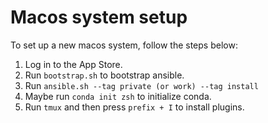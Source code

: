 # Macos system setup

To set up a new macos system, follow the steps below:

1. Log in to the App Store.
1. Run `bootstrap.sh` to bootstrap ansible. 
1. Run `ansible.sh --tag private (or work) --tag install`
1. Maybe run `conda init zsh` to initialize conda.
1. Run `tmux` and then press `prefix + I` to install plugins.
